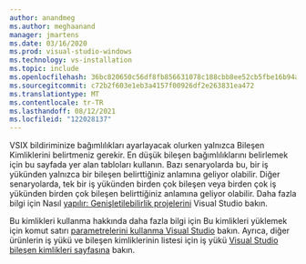 ```yaml
---
author: anandmeg
ms.author: meghaanand
manager: jmartens
ms.date: 03/16/2020
ms.prod: visual-studio-windows
ms.technology: vs-installation
ms.topic: include
ms.openlocfilehash: 36bc820650c56df8fb856631078c188cbb8ee52cb5fbe16b94a18abf100712ae
ms.sourcegitcommit: c72b2f603e1eb3a4157f00926df2e263831ea472
ms.translationtype: MT
ms.contentlocale: tr-TR
ms.lasthandoff: 08/12/2021
ms.locfileid: "122028137"
---
```

VSIX bildiriminize bağımlılıkları ayarlayacak olurken yalnızca Bileşen Kimliklerini belirtmeniz gerekir. En düşük bileşen bağımlılıklarını belirlemek için bu sayfada yer alan tabloları kullanın. Bazı senaryolarda bu, bir iş yükünden yalnızca bir bileşen belirttiğiniz anlamına geliyor olabilir. Diğer senaryolarda, tek bir iş yükünden birden çok bileşen veya birden çok iş yükünden birden çok bileşen belirttiğiniz anlamına geliyor olabilir. Daha fazla bilgi için Nasıl [yapılır: Genişletilebilirlik projelerini](../../extensibility/how-to-migrate-extensibility-projects-to-visual-studio-2017.md) Visual Studio bakın.

Bu kimlikleri kullanma hakkında daha fazla bilgi için Bu kimlikleri yüklemek için komut satırı [parametrelerini kullanma Visual Studio](../use-command-line-parameters-to-install-visual-studio.md) bakın. Ayrıca, diğer ürünlerin iş yükü ve bileşen kimliklerinin listesi için iş yükü [Visual Studio bileşen kimlikleri sayfasına](../workload-and-component-ids.md) bakın.
